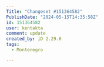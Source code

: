 ```yaml
---
Title: "Changeset #151364582"
PublishDate: "2024-05-15T14:35:58Z"
id: 151364582
user: kentakta
comment: update
created_by: iD 2.29.0
tags:
  - Montenegro

---
```

